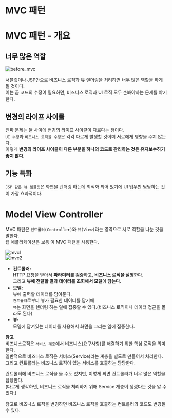 MVC 패턴
===============

# MVC 패턴 - 개요
## 너무 많은 역할  

![before_mvc](https://user-images.githubusercontent.com/50267433/126495004-2137005e-25ee-499d-8378-86e37644fe68.PNG)

서블릿이나 JSP만으로 비즈니스 로직과 뷰 렌더링을 처리하면 너무 많은 역할을 하게 될 것이다.        
이는 곧 코드의 수정이 필요하면, 비즈니스 로직과 UI 로직 모두 손봐야하는 문제를 야기한다.        
              
## 변경의 라이프 사이클       
진짜 문제는 둘 사이에 변경의 라이프 사이클이 다르다는 점이다.               
`UI 수정`과 `비즈니스 로직을 수정`은 각각 다르게 발생할 것이며 서로에게 영향을 주지 않는다.             
이렇게 **변경의 라이프 사이클이 다른 부분을 하나의 코드로 관리하는 것은 유지보수하기 좋지 않다.**         
   
## 기능 특화   
`JSP 같은 뷰 템플릿`은 화면을 렌더링 하는데 최적화 되어 있기에 UI 업무만 담당하는 것이 가장 효과적이다.    
   
# Model View Controller
MVC 패턴은 `컨트롤러(Controller)`와 `뷰(View)`라는 영역으로 서로 역할을 나눈 것을 말한다.           
웹 애플리케이션은 보통 이 MVC 패턴을 사용한다.          
  
![mvc1](https://user-images.githubusercontent.com/50267433/126495051-68cad882-4572-4583-98e5-bfbf490d2798.PNG)     
![mvc2](https://user-images.githubusercontent.com/50267433/126495057-ca817969-33d6-4a55-808b-8167eda130bc.png)      

* **컨트롤러:**   
  HTTP 요청을 받아서 **파라미터를 검증**하고, **비즈니스 로직을 실행**한다.     
  그리고 **뷰에 전달할 결과 데이터를 조회해서 모델에 담는다.**      
* **모델:**      
  뷰에 출력할 데이터를 담아둔다.    
  `컨트롤러`로부터 뷰가 필요한 데이터를 담기에       
  `뷰`는 화면을 렌더링 하는 일에 집중할 수 있다.(비즈니스 로직이나 데이터 접근을 몰라도 된다)    
* **뷰:**    
  모델에 담겨있는 데이터를 사용해서 화면을 그리는 일에 집중한다.     
    
**참고**  
비즈니스로직은 `서비스 계층`에서 비즈니스(요구사항)를 해결하기 위한 핵심 로직을 의미한다.            
일반적으로 비즈니스 로직은 서비스(Service)라는 계층을 별도로 만들어서 처리한다.                    
그리고 컨트롤러는 비즈니스 로직이 있는 서비스를 호출하는 담당한다.             
            
컨트롤러에 비즈니스 로직을 둘 수도 있지만, 이렇게 되면 컨트롤러가 너무 많은 역할을 담당한다.         
(다르게 생각하면, 비즈니스 로직을 처리하기 위해 Service 계층이 생겼다는 것을 알 수 있다.)      
      
참고로 비즈니스 로직을 변경하면 비즈니스 로직을 호출하는 컨트롤러의 코드도 변경될 수 있다.        


